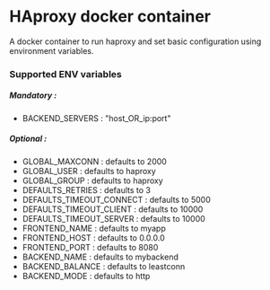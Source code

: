 # HAproxy docker container
A docker container to run haproxy and set basic configuration using environment variables.

### Supported ENV variables

##### Mandatory :
- BACKEND_SERVERS : "host_OR_ip:port"

##### Optional :
- GLOBAL_MAXCONN : defaults to 2000
- GLOBAL_USER : defaults to haproxy
- GLOBAL_GROUP : defaults to haproxy
- DEFAULTS_RETRIES : defaults to 3
- DEFAULTS_TIMEOUT_CONNECT : defaults to 5000
- DEFAULTS_TIMEOUT_CLIENT : defaults to 10000
- DEFAULTS_TIMEOUT_SERVER : defaults to 10000
- FRONTEND_NAME : defaults to myapp
- FRONTEND_HOST : defaults to 0.0.0.0
- FRONTEND_PORT : defaults to 8080
- BACKEND_NAME : defaults to mybackend
- BACKEND_BALANCE : defaults to leastconn
- BACKEND_MODE : defaults to http

